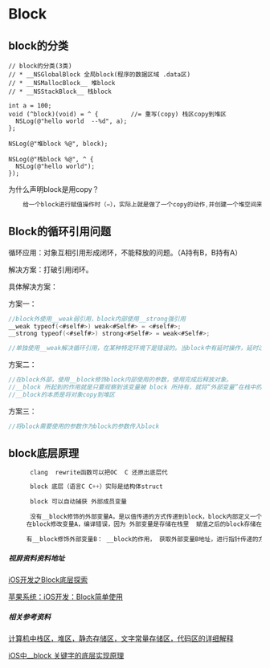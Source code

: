 # Block



## block的分类

~~~
// block的分类(3类)
// * __NSGlobalBlock 全局block(程序的数据区域 .data区)
// * __NSMallocBlock__ 堆block
// * __NSStackBlock__ 栈block

int a = 100;
void (^block)(void) = ^ {         //= 重写(copy) 栈区copy到堆区
  NSLog(@"hello world  --%d", a);
};

NSLog(@"堆block %@", block);

NSLog(@"栈block %@", ^ {
  NSLog(@"hello world");
});
~~~

为什么声明block是用copy？

~~~objective-c
	给一个block进行赋值操作时（=），实际上就是做了一个copy的动作,并创建一个堆空间来存储block（所以实际上block属性用strong也没问题，因为在ARC下他会自动把block丢到堆区）
~~~





## Block的循环引用问题

循环应用：对象互相引用形成闭环，不能释放的问题。（A持有B，B持有A）

解决方案：打破引用闭环。

具体解决方案：

方案一：

~~~objective-c
//block外使用__weak弱引用，block内部使用__strong强引用
__weak typeof(<#self#>) weak<#Self#> = <#self#>;
__strong typeof(<#self#>) strong<#Self#> = weak<#Self#>;

//单独使用__weak解决循环引用，在某种特定环境下是错误的。当block中有延时操作，延时过程中block的持有者被释放时，block内部访问的变量被释放变为nil。
~~~

方案二：

~~~objective-c
//在block外部，使用__block修饰block内部使用的参数，使用完成后释放对象。
//__block 所起到的作用就是只要观察到该变量被 block 所持有，就将“外部变量”在栈中的内存地址放到了堆中。进而在block内部也可以修改外部变量的值。
//__block的本质是将对象copy到堆区
~~~

方案三：

~~~objective-c
//将block需要使用的参数作为block的参数传入block
~~~



## block底层原理

~~~objective-c
 	  clang  rewrite函数可以把OC  C 还原出底层代

      block 底层（语言C C++）实际是结构体struct
     
      block 可以自动捕获 外部成员变量
     
      没有__block修饰的外部变量A，是以值传递的方式传递到block，block内部定义一个变量去接受外部变量的值
     在block修改变量A，编译错误，因为 外部变量是存储在栈里  赋值之后的block存储在堆中，不能跨域操作
     
     有__block修饰外部变量B： __block的作用， 获取外部变量B地址，进行指针传递的方式传给block， block内部创建一个指针变量与外部变量B指向同一片内存空间，所以 有__block修饰外部变量B  可以在block内部修改
~~~



##### 视屏资料资料地址

[iOS开发之Block底层探索](https://www.bilibili.com/video/av45008532/)

[苹果系统：iOS开发：Block简单使用](https://www.iqiyi.com/w_19rwieo6qx.html)



##### 相关参考资料

[计算机中栈区，堆区，静态存储区，文字常量存储区，代码区的详细解释](https://blog.csdn.net/dotneterbj/article/details/8021200)

[iOS中__block 关键字的底层实现原理](https://www.cnblogs.com/fengmin/p/5524369.html)


